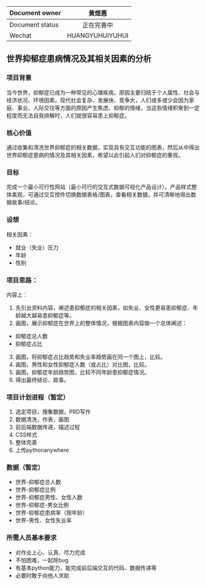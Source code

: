 |Document owner|黄煜惠|
|---|:---:|
|Document status|正在完善中|
|Wechat|HUANGYUHUIYUHUI|

## 世界抑郁症患病情况及其相关因素的分析

### 项目背景
当今世界，抑郁症已成为一种常见的心理疾病，原因主要归结于个人属性、社会与经济状况、环境因素。现代社会复杂、发展快、竞争大，人们或多或少会因为家庭、事业、人际交往等方面的原因产生焦虑、抑郁的情绪，当这些情绪积聚到一定程度而无法自我排解时，人们就很容易患上抑郁症。

### 核心价值
通过收集和清洗世界抑郁症的相关数据，实现具有交互功能的图表，然后从中得出世界抑郁症患病的情况及其相关因素，希望以此引起人们对抑郁症的重视。

### 目标
完成一个最小可行性网站（最小可行的交互式数据可视化产品设计）。产品样式整体美观，可通过交互控件切换数据表格/图表，查看相关数据，并可清晰地得出数据故事/结论。

### 设想
相关因素：
- 就业（失业）压力
- 年龄
- 性别

### 项目思路：
内容上：
1. 先引出资料内容，阐述患抑郁症的相关因素，如失业、女性更易患抑郁症、年龄越大越易患抑郁症等。
2. 画图，展示抑郁症在世界上的整体情况，根据图表内容做一个总体阐述：
  - 抑郁症总人数
  - 抑郁症占比
3. 画图，将抑郁症占比趋势和失业率趋势画在同一个图上，比较。
4. 画图，男性和女性抑郁症人数（或占比）对比图，比较。
5. 画图，抑郁症年龄趋势图，比较不同年龄患抑郁症情况。
6. 得出最终结论、故事。

### 项目计划进程（暂定）
1. 选定项目，搜集数据，PRD写作
2. 数据清洗，作表，画图
3. 前后端数据传递，描述过程
4. CSS样式
5. 整体完善
6. 上传pythonanywhere

### 数据（暂定）
- 世界-抑郁症总人数
- 世界-抑郁症比例
- 世界-抑郁症男性、女性人数
- 世界-抑郁症-男女比例
- 世界-抑郁症患病率（按年龄）
- 世界-男性、女性失业率

### 所需人员基本要求
- 对作业上心、认真、尽力完成
- 不怕困难，一起除bug
- 有基本python能力，能完成前后端交互的代码、数据传递等
- 必要时敢于向他人求助
